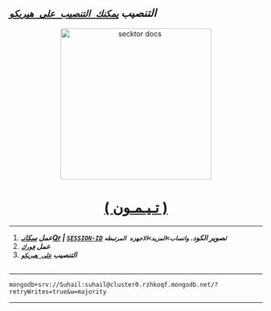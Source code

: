 
  ## ***التنصيب [`يمكنك التنصيب على هيريكو`]( https://dashboard.heroku.com/new?template=https://github.com/Raizel-2023/Raizel_v3)***

  

 
  <p align="center">  
  <a href="https://telegra.ph/file/5fa44c1eee82661750fd5.jpg">
    <img alt="secktor docs" height="300" src="https://telegra.ph/file/5fa44c1eee82661750fd5.jpg">
    <h1 align="center"> ( تـيـمـون ) </h1>
  </a>
 

---
1. ***عمل [سكانـQr](https://replit.com/@SuhailTechInfo/Secktor-Md?v=1) | [`SESSION-ID`](https://secktoruserbot.onrender.com/) تصوير الكود. `واتساب>المزيد>الاجهزه المرتبطه`***
2.  ***عمل [`فورك`](https://github.com/Raizel-2023/Raizel_v3/fork)***
3.  ***التنصيب [`على هيريكو`]( https://dashboard.heroku.com/new?template=https://github.com/Raizel-2023/Raizel-md)***
##



---
```
mongodb+srv://Suhail:suhail@cluster0.rzhkoqf.mongodb.net/?retryWrites=true&w=majority
```
---









